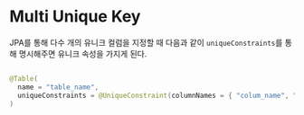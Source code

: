 # Multi Unique Key

JPA를 통해 다수 개의 유니크 컬럼을 지정할 때 다음과 같이 `uniqueConstraints`를 통해 명시해주면 유니크 속성을 가지게 된다.

```java

@Table(
  name = "table_name",
  uniqueConstraints = @UniqueConstraint(columnNames = { "colum_name", "colum_name", "colum_name" })
)

```
